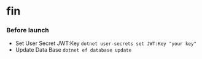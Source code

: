 # fin
### Before launch
- Set User Secret JWT:Key `dotnet user-secrets set JWT:Key "your key"`
- Update Data Base `dotnet ef database update`